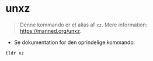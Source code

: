 # unxz

> Denne kommando er et alias af `xz`.
> Mere information: <https://manned.org/unxz>.

- Se dokumentation for den oprindelige kommando:

`tldr xz`

